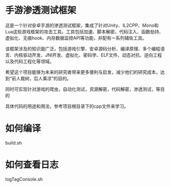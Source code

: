 # 手游渗透测试框架   
这是一个针对安卓手游的渗透测试框架，集成了针对Unity、IL2CPP、Mono和Lua这些游戏框架的攻击工具。工具包括加速、脚本解密、代码注入、函数劫持、虚拟化、无痕hook、内存数据监控API等功能，并配有一系列辅佐工具。

该框架涉及的知识面广泛，包括游戏引擎、安卓源码分析、编译原理、多个编程语言、内核驱动开发、JNI开发、虚拟化、密码学、ELF文件、动态对抗、逆向工程以及代码工程化等领域。

希望这个项目能够为未来的研究者带来更多便利与启发，减少他们的研究成本，达到“前人栽树，后人乘凉”的目的。

同时可实现针对游戏的爬虫，自动化测试，资源解密，代码解密，渗透测试，等目的  

具体代码的用途和用法，参考项目根目录下的cpp文件来学习。  

# 如何编译   
build.sh   

# 如何查看日志   
logTagConsole.sh   